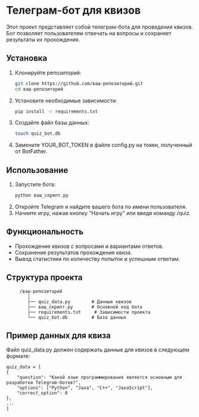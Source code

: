 # Телеграм-бот для квизов

Этот проект представляет собой телеграм-бота для проведения квизов. Бот позволяет пользователям отвечать на вопросы и сохраняет результаты их прохождения.

## Установка

1. Клонируйте репозиторий:
   ```bash
   git clone https://github.com/ваш-репозиторий.git
   cd ваш-репозиторий

2. Установите необходимые зависимости:
    ```bash
   pip install -r requirements.txt

3. Создайте файл базы данных:
    ```bash
    touch quiz_bot.db

4. Замените YOUR_BOT_TOKEN в файле config.py на токен, полученный от BotFather.

## Использование

1. Запустите бота: 
    ```bash
   python ваш_скрипт.py
2. Откройте Telegram и найдите вашего бота по имени пользователя.
3. Начните игру, нажав кнопку "Начать игру" или введя команду /quiz.

## Функциональность
- Прохождение квизов с вопросами и вариантами ответов.
- Сохранение результатов прохождения квиза.
- Вывод статистики по количеству попыток и успешным ответам.

## Структура проекта

         /ваш-репозиторий
            │
            ├── quiz_data.py        # Данные квизов
            ├── ваш_скрипт.py       # Основной код бота
            ├── requirements.txt     # Зависимости проекта
            └── quiz_bot.db         # База данных 

        

## Пример данных для квиза

Файл quiz_data.py должен содержать данные для квизов в следующем формате:

    quiz_data = [
    {
        "question": "Какой язык программирования является основным для разработки Telegram-ботов?",
        "options": ["Python", "Java", "C++", "JavaScript"],
        "correct_option": 0
    },
    ...
    ]